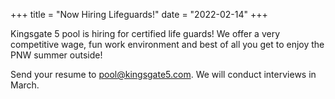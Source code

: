 +++
title = "Now Hiring Lifeguards!"
date = "2022-02-14"
+++

Kingsgate 5 pool is hiring for certified life guards! We offer a very competitive wage, fun work environment and best of all you get to enjoy the PNW summer outside! 

Send your resume to <pool@kingsgate5.com>. We will conduct interviews in March. 
